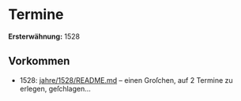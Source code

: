 # Termine

**Ersterwähnung:** 1528

## Vorkommen
- 1528: [jahre/1528/README.md](../jahre/1528/README.md) – einen Groſchen, auf 2 Termine zu
erlegen, geſchlagen...
